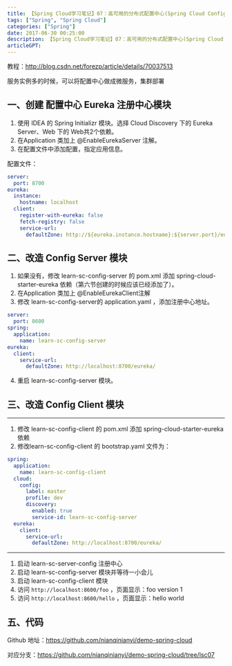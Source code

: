 ```yaml
---
title: 【Spring Cloud学习笔记】07：高可用的分布式配置中心(Spring Cloud Config)
tags: ["Spring", "Spring Cloud"]
categories: ["Spring"]
date: 2017-06-30 00:25:00
description: 【Spring Cloud学习笔记】07：高可用的分布式配置中心(Spring Cloud Config)
articleGPT: 
---
```


教程：<http://blog.csdn.net/forezp/article/details/70037513>

服务实例多的时候，可以将配置中心做成微服务，集群部署  

## 一、创建 配置中心 Eureka 注册中心模块

  1. 使用 IDEA 的 Spring Initializr 模块。选择 Cloud Discovery 下的 Eureka Server、Web 下的 Web共2个依赖。
  2. 在Application 类加上 @EnableEurekaServer 注解。
  3. 在配置文件中添加配置，指定应用信息。

配置文件：

```yaml
server:
  port: 8700
eureka:
  instance:
    hostname: localhost
  client:
    register-with-eureka: false
    fetch-registry: false
    service-url:
      defaultZone: http://${eureka.instance.hostname}:${server.port}/eureka/
```

## 二、改造 Config Server 模块

  1. 如果没有，修改 learn-sc-config-server 的 pom.xml 添加 spring-cloud-starter-eureka 依赖（第六节创建的时候应该已经添加了）。
  2. 在Application 类加上 @EnableEurekaClient注解
  3. 修改 learn-sc-config-server的 application.yaml ，添加注册中心地址。
```yaml
server:
  port: 8600
spring:
  application:
    name: learn-sc-config-server
eureka:
  client:
    service-url:
      defaultZone: http://localhost:8700/eureka/
```
  4. 重启 learn-sc-config-server 模块。

## 三、改造 Config Client 模块

* * *

  1. 修改 learn-sc-config-client 的 pom.xml 添加 spring-cloud-starter-eureka 依赖
  2. 修改learn-sc-config-client 的 bootstrap.yaml 文件为：

```yaml
spring:
  application:
    name: learn-sc-config-client
  cloud:
    config:
      label: master
      profile: dev
      discovery:
        enabled: true
        service-id: learn-sc-config-server
  eureka:
    client:
      service-url:
        defaultZone: http://localhost:8700/eureka/
```

* * *

  1. 启动 learn-sc-server-config 注册中心
  2. 启动 learn-sc-config-server 模块并等待一小会儿
  3. 启动 learn-sc-config-client 模块
  4. 访问 `http://localhost:8600/foo` ，页面显示：foo version 1
  5. 访问 `http://localhost:8600/hello` ，页面显示：hello world

## 五、代码

Github 地址：<https://github.com/nianqinianyi/demo-spring-cloud>

对应分支：<https://github.com/nianqinianyi/demo-spring-cloud/tree/lsc07>

